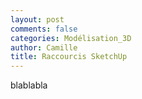 ```yaml
---
layout: post
comments: false
categories: Modélisation_3D
author: Camille
title: Raccourcis SketchUp
---
```


blablabla
